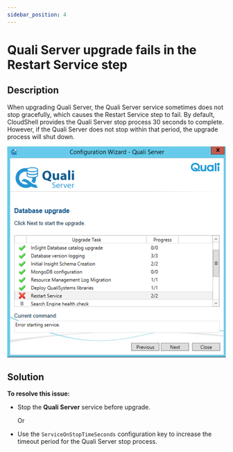 ```yaml
---
sidebar_position: 4
---
```


# Quali Server upgrade fails in the Restart Service step

## Description

When upgrading Quali Server, the Quali Server service sometimes does not stop gracefully, which causes the Restart Service step to fail. By default, CloudShell provides the Quali Server stop process 30 seconds to complete. However, if the Quali Server does not stop within that period, the upgrade process will shut down.

![](/Images/RN/181718.png)

## Solution

**To resolve this issue:**

- Stop the **Quali Server** service before upgrade.
    
    Or
    
- Use the `ServiceOnStopTimeSeconds` configuration key to increase the timeout period for the Quali Server stop process.
